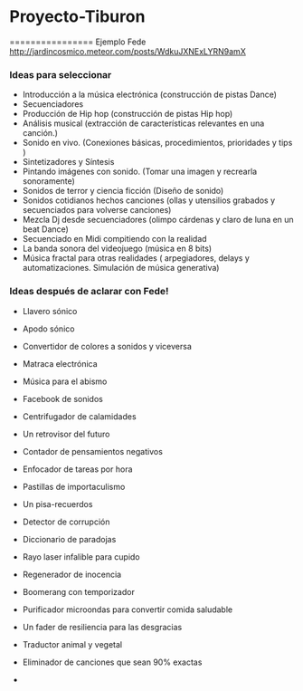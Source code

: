 # Proyecto-Tiburon
================
Ejemplo Fede
http://jardincosmico.meteor.com/posts/WdkuJXNExLYRN9amX 

### Ideas  para seleccionar

* Introducción a la música electrónica (construcción de pistas Dance)  
* Secuenciadores  
* Producción de Hip hop (construcción de pistas Hip hop)   
* Análisis musical  (extracción de características relevantes en una canción.)  
* Sonido en vivo.  (Conexiones básicas, procedimientos, prioridades y tips )  
* Sintetizadores y Síntesis   
* Pintando imágenes con sonido.  (Tomar una imagen y recrearla sonoramente)  
* Sonidos de terror y ciencia ficción (Diseño de sonido)   
* Sonidos cotidianos hechos canciones (ollas y utensilios grabados y secuenciados para volverse canciones)  
* Mezcla Dj desde secuenciadores  (olimpo cárdenas y claro de luna en un beat Dance)   
* Secuenciado en Midi compitiendo con la realidad   
* La banda sonora del videojuego  (música en 8 bits)   
* Música fractal para otras realidades ( arpegiadores, delays y automatizaciones. Simulación de música generativa)    

### Ideas después de aclarar con Fede!

* Llavero sónico  
* Apodo sónico
* Convertidor de colores a sonidos y viceversa 
* Matraca electrónica  
* Música para el abismo
* Facebook de sonidos
* Centrifugador de calamidades
* Un retrovisor del futuro
* Contador de pensamientos negativos
* Enfocador de tareas por hora
* Pastillas de importaculismo
* Un pisa-recuerdos
* Detector de corrupción
* Diccionario de paradojas
* Rayo laser infalible para cupido
* Regenerador de inocencia
* Boomerang con temporizador
* Purificador microondas para convertir comida saludable
* Un fader de resiliencia para las desgracias
* Traductor animal y vegetal
* Eliminador de canciones que sean 90% exactas





*

